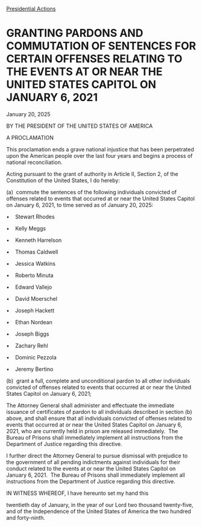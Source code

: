 
[Presidential Actions](https://www.whitehouse.gov/presidential-actions/) 

GRANTING PARDONS AND COMMUTATION OF SENTENCES FOR CERTAIN OFFENSES RELATING TO THE EVENTS AT OR NEAR THE UNITED STATES CAPITOL ON JANUARY 6, 2021
=================================================================================================================================================

January 20, 2025 



BY THE PRESIDENT OF THE UNITED STATES OF AMERICA

A PROCLAMATION

This proclamation ends a grave national injustice that has been perpetrated upon the American people over the last four years and begins a process of national reconciliation.

Acting pursuant to the grant of authority in Article II, Section 2, of the Constitution of the United States, I do hereby:

(a)  commute the sentences of the following individuals convicted of offenses related to events that occurred at or near the United States Capitol on January 6, 2021, to time served as of January 20, 2025:

•    Stewart Rhodes

•    Kelly Meggs

•    Kenneth Harrelson

•    Thomas Caldwell

•    Jessica Watkins

•    Roberto Minuta

•    Edward Vallejo

•    David Moerschel

•    Joseph Hackett

•    Ethan Nordean

•    Joseph Biggs

•    Zachary Rehl

•    Dominic Pezzola

•    Jeremy Bertino

(b)  grant a full, complete and unconditional pardon to all other individuals convicted of offenses related to events that occurred at or near the United States Capitol on January 6, 2021;

The Attorney General shall administer and effectuate the immediate issuance of certificates of pardon to all individuals described in section (b) above, and shall ensure that all individuals convicted of offenses related to events that occurred at or near the United States Capitol on January 6, 2021, who are currently held in prison are released immediately.  The Bureau of Prisons shall immediately implement all instructions from the Department of Justice regarding this directive.

I further direct the Attorney General to pursue dismissal with prejudice to the government of all pending indictments against individuals for their conduct related to the events at or near the United States Capitol on January 6, 2021.  The Bureau of Prisons shall immediately implement all instructions from the Department of Justice regarding this directive.

IN WITNESS WHEREOF, I have hereunto set my hand this

twentieth day of January, in the year of our Lord two thousand twenty-five, and of the Independence of the United States of America the two hundred and forty-ninth.



